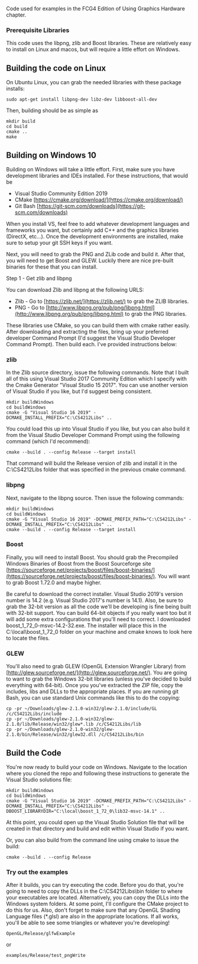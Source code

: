 
Code used for examples in the FCG4 Edition of Using Graphics Hardware chapter.

### Prerequisite Libraries

This code uses the libpng, zlib and Boost libraries. These are relatively easy to install on Linux and macos, but will require a little effort on Windows.

## Building the code on Linux

On Ubuntu Linux, you can grab the needed libraries with these package installs:

~~~~
sudo apt-get install libpng-dev libz-dev libboost-all-dev
~~~~

Then, building should be as simple as

~~~~
mkdir build
cd build
cmake ..
make
~~~~

## Building on Windows 10

Building on Windows will take a little effort. First, make sure you have development libraries and IDEs installed.  For these instructions, that would be

* Visual Studio Community Edition 2019
* CMake [https://cmake.org/download/](https://cmake.org/download/)
* Git Bash [https://git-scm.com/downloads](https://git-scm.com/downloads)

When you install VS, feel free to add whatever development languages and frameworks you want, but certainly add C++ and the graphics libraries (DirectX, etc...). Once the development environments are installed, make sure to setup your git SSH keys if you want. 

Next, you will need to grab the PNG and ZLib code and build it. After that, you will need to get Boost and GLEW. Luckily there are nice pre-built binaries for these that you can install.

Step 1 - Get zlib and libpng 

You can download Zlib and libpng at the following URLS:

* Zlib - Go to [https://zlib.net/](https://zlib.net/) to grab the ZLIB libraries.
* PNG - Go to [http://www.libpng.org/pub/png/libpng.html](http://www.libpng.org/pub/png/libpng.html) to grab the PNG libraries.

These libraries use CMake, so you can build them with cmake rather easily. After downloading and extracting the files, bring up your preferred developer Command Prompt (I'd suggest the Visual Studio Developer Command Prompt). Then build each. I've provided instructions below:

### zlib

In the Zlib source directory, issue the following commands. Note that I built all of this using Visual Studio 2017 Community Edition which I specify with the Cmake Generator "Visual Studio 15 2017".  You can use another version of Visual Studio if you like, but I'd suggest being consistent.

~~~~
mkdir buildWindows
cd buildWindows
cmake -G "Visual Studio 16 2019" -DCMAKE_INSTALL_PREFIX="C:\CS4212Libs" ..
~~~~

You could load this up into Visual Studio if you like, but you can also build it from the Visual Studio Developer Command Prompt using the following command (which I'd recommend):

~~~~
cmake --build . --config Release --target install 
~~~~

That command will build the Release version of zlib and install it in the C:\CS4212Libs folder that was specified in the previous cmake command.


### libpng

Next, navigate to the libpng source. Then issue the following commands:

~~~~
mkdir buildWindows
cd buildWindows
cmake -G "Visual Studio 16 2019" -DCMAKE_PREFIX_PATH="C:\CS4212Libs" -DCMAKE_INSTALL_PREFIX="C:\CS4212Libs" ..
cmake --build . --config Release --target install
~~~~

### Boost

Finally, you will need to install Boost. You should grab the Precompiled Windows Binaries of Boost from the Boost Sourceforge site [https://sourceforge.net/projects/boost/files/boost-binaries/](https://sourceforge.net/projects/boost/files/boost-binaries/). You will want to grab Boost 1.72.0 and maybe higher. 

Be careful to download the correct installer. Visual Studio 2019's version number is 14.2 (e.g. Visual Studio 2017's number is 14.1). Also, be sure to grab the 32-bit version as all the code we'll be developing is fine being built with 32-bit support. You can build 64-bit objects if you really want too but it will add some extra configurations that you'll need to correct. I downloaded boost_1_72_0-msvc-14.2-32.exe. The installer will place this in the C:\local\boost_1_72_0 folder on your machine and cmake knows to look here to locate the files.

### GLEW

You'll also need to grab GLEW (OpenGL Extension Wrangler Library) from [http://glew.sourceforge.net/](http://glew.sourceforge.net/).  You are going to want to grab the Windows 32-bit libraries (unless you've decided to build everything with 64-bit).  Once you you've extracted the ZIP file, copy the includes, libs and DLLs to the appropriate places.  If you are running git Bash, you can use standard Unix commands like this to do the copying:

~~~~
cp -pr ~/Downloads/glew-2.1.0-win32/glew-2.1.0/include/GL /c/CS4212Libs/include
cp -pr ~/Downloads/glew-2.1.0-win32/glew-2.1.0/lib/Release/win32/glew*.lib /c/CS4212Libs/lib
cp -pr ~/Downloads/glew-2.1.0-win32/glew-2.1.0/bin/Release/win32/glew32.dll /c/CS4212Libs/bin
~~~~

## Build the Code

You're now ready to build your code on Windows. Navigate to the location where you cloned the repo and following these instructions to generate the Visual Studio solutions file:

~~~~
mkdir buildWindows
cd buildWindows
cmake -G "Visual Studio 16 2019" -DCMAKE_PREFIX_PATH="C:\CS4212Libs" -DCMAKE_INSTALL_PREFIX="C:\CS4212Libs" -DBOOST_LIBRARYDIR="C:\local\boost_1_72_0\lib32-msvc-14.1" ..
~~~~

At this point, you could open up the Visual Studio Solution file that will be created in that directory and build and edit within Visual Studio if you want.

Or, you can also build from the command line using cmake to issue the build:

~~~~
cmake --build . --config Release
~~~~

### Try out the examples

After it builds, you can try executing the code. Before you do that, you're going to need to copy the DLLs in the C:\CS4212Libs\bin folder to where your executables are located. Alternatively, you can copy the DLLs into the Windows system folders. At some point, I'll configure the CMake project to do this for us.  Also, don't forget to make sure that any OpenGL Shading Language files (*.glsl) are also in the appropriate locations.  If all works, you'll be able to see some triangles or whatever you're developing!

~~~~
OpenGL/Release/glfwExample
~~~~

or

~~~~
examples/Release/test_pngWrite
~~~~



